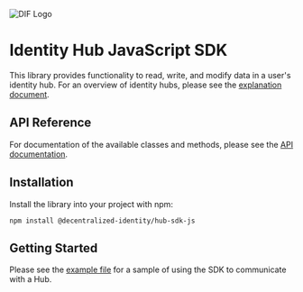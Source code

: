 ![DIF Logo](https://raw.githubusercontent.com/decentralized-identity/decentralized-identity.github.io/master/images/logo-small.png)

# Identity Hub JavaScript SDK

This library provides functionality to read, write, and modify data in a user's identity hub. For an overview of identity hubs, please see the [explanation document](https://github.com/decentralized-identity/identity-hub/blob/master/explainer.md).

## API Reference

For documentation of the available classes and methods, please see the [API documentation](http://decentralized-identity.github.io/hub-sdk-js).

## Installation

Install the library into your project with npm:

```
npm install @decentralized-identity/hub-sdk-js
```

## Getting Started

Please see the [example file](https://github.com/decentralized-identity/hub-sdk-js/blob/master/src/example.ts) for a sample of using the SDK to communicate with a Hub.
